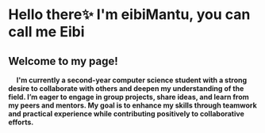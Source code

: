 </head>
<body>
    <h1>Hello there✨ I'm eibiMantu, you can call me Eibi</h1>
</body>
<h2>Welcome to my page!  </h2>
<b>
<p> &nbsp;&nbsp; &nbsp;  I'm currently a second-year computer science student with a strong desire to collaborate with others and deepen my understanding of the field. I&rsquo;m eager to engage in group projects, share ideas, and learn from my peers and mentors. My goal is to enhance my skills through teamwork and practical experience while contributing positively to collaborative efforts.</p>
